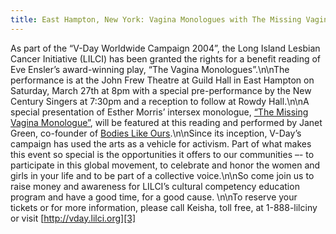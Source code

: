 ```yaml
---
title: East Hampton, New York: Vagina Monologues with The Missing Vagina Monologue
---
```


As part of the “V-Day Worldwide Campaign 2004”, the Long Island Lesbian Cancer Initiative (<span class="caps">LILCI</span>) has been granted the rights for a benefit reading of Eve Ensler’s award-winning play, “The Vagina Monologues”.\n\nThe performance is at the John Frew Theatre at Guild Hall in East Hampton on Saturday, March 27th at 8pm with a special pre-performance by the New Century Singers at 7:30pm and a reception to follow at Rowdy Hall.\n\nA special presentation of Esther Morris&#8217; intersex monologue, [“The Missing Vagina Monologue”][1], will be featured at this reading and performed by Janet Green, co-founder of [Bodies Like Ours][2].\n\nSince its inception, V-Day’s campaign has used the arts as a vehicle for activism. Part of what makes this event so special is the opportunities it offers to our communities –- to participate in this global movement, to celebrate and honor the women and girls in your life and to be part of a collective voice.\n\nSo come join us to raise money and awareness for <span class="caps">LILCI</span>&#8217;s cultural competency education program and have a good time, for a good cause. \n\nTo reserve your tickets or for more information, please call Keisha, toll free, at 1-888-lilciny or visit [http://vday.lilci.org][3]

 [1]: missingvagina
 [2]: http://www.bodieslikeours.org
 [3]: http://vday.Lilci.org
